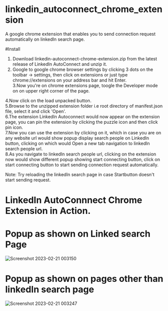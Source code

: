 # linkedin_autoconnect_chrome_extension
A google chrome extension that enables you to send connection request automatically on linkedIn search page.


#Install
1. Download linkedin-autoconnect-chrome-extension.zip from the latest release of LinkedIn AutoConnect and unzip it.<br/>
2. Google to google chrome browser settings by clicking 3 dots on the toolbar -> settings, then click on extensions or just type chrome://extensions on your address bar and hit Enter.<br/>
3.Now you're on chrome extensions page, toogle the Developer mode on on upper right corner of the page.<br/>

4.Now click on the load unpacked button.  <br/>
5.Browse to the unzipped extension folder i.e root directory of manifest.json file, select it and click 'Open'.<br/>
6.The extension  LinkedIn Autoconnect would now appear on the extension page, you can pin the extension by clicking the puzzle icon and then click pin icon.<br/>
7.Now you can use the extension by clicking on it, which in case you are on any website url would show popup display search people on LinkedIn button, clicking on which would Open a new tab navigation to linkedIn search people url.<br/>
8.As you navigate to linkedIn search people url, clicking on the extension now would show different popup showing start connecting button, click on start connecting button to start sending connection request automatically.<br/>

Note: Try reloading the linkedIn search page in case Startbutton doesn't start sending request. 

# LinkedIn AutoConnnect Chrome Extension in Action.




# Popup as shown on Linked search Page
![Screenshot 2023-02-21 003150](https://user-images.githubusercontent.com/37264147/220187291-4554c49f-bdb0-4ab6-a7fe-10a0f8d97e8e.jpg)

# Popup as shown on pages other than linkedIn search page
![Screenshot 2023-02-21 003247](https://user-images.githubusercontent.com/37264147/220187451-169f13ab-c9b9-4e84-bb5d-7c1efede9297.jpg)

